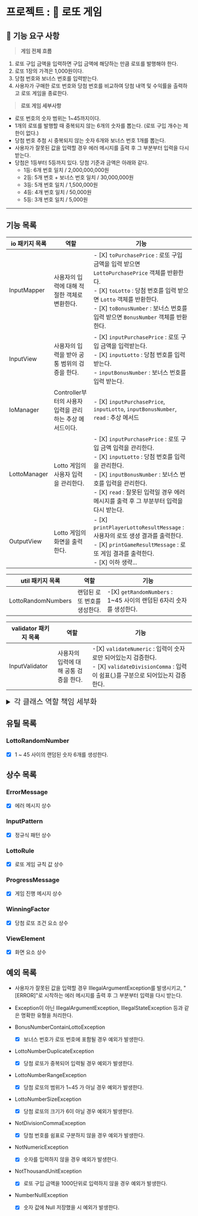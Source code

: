 # 프로젝트 : 🎲 로또 게임

## 🚀 기능 요구 사항

> **게임 전체 흐름**

1. 로또 구입 금액을 입력하면 구입 금액에 해당하는 만큼 로또를 발행해야 한다.
2. 로또 1장의 가격은 1,000원이다.
3. 당첨 번호와 보너스 번호를 입력받는다.
4. 사용자가 구매한 로또 번호와 당첨 번호를 비교하여 당첨 내역 및 수익률을 출력하고 로또 게임을 종료한다.

> **로또 게임 세부사항**

- 로또 번호의 숫자 범위는 1~45까지이다.
- 1개의 로또를 발행할 때 중복되지 않는 6개의 숫자를 뽑는다. (로또 구입 개수는 제한이 없다.)
- 당첨 번호 추첨 시 중복되지 않는 숫자 6개와 보너스 번호 1개를 뽑는다.
- 사용자가 잘못된 값을 입력할 경우 에러 메시지를 출력 후 그 부분부터 입력을 다시 받는다.
- 당첨은 1등부터 5등까지 있다. 당첨 기준과 금액은 아래와 같다.
    - 1등: 6개 번호 일치 / 2,000,000,000원
    - 2등: 5개 번호 + 보너스 번호 일치 / 30,000,000원
    - 3등: 5개 번호 일치 / 1,500,000원
    - 4등: 4개 번호 일치 / 50,000원
    - 5등: 3개 번호 일치 / 5,000원

<hr>

## 기능 목록

| io 패키지 목록    | 역할                                   | 기능                                                                                                                                                                                                       |
|--------------|--------------------------------------|----------------------------------------------------------------------------------------------------------------------------------------------------------------------------------------------------------|
| InputMapper  | 사용자의 입력에 대해 적절한 객체로 변환한다.            | - [X] `toPurchasePrice` : 로또 구입 금액을 입력 받으면 `LottoPurchasePrice` 객체를 반환한다.<br>- [X] `toLotto` :  당첨 번호를 입력 받으면 `Lotto` 객체를 반환한다.<br>- [X] `toBonusNumber` : 보너스 번호를 입력 받으면 `BonusNumber` 객체를 반환한다.        |
| InputView    | 사용자의 입력을 받아 공통 범위의 검증을 한다.           | - [X] `inputPurchasePrice` : 로또 구입 금액을 입력받는다. <br>- [X] `inputLotto` : 당첨 번호를 입력 받는다. <br>- `inputBonusNumber` : 보너스 번호를 입력 받는다.                                                                         |
| IoManager    | Controller부터의 사용자 입력을 관리하는 추상 메서드이다. | - [X] `inputPurchasePrice`, `inputLotto`, `inputBonusNumber`, `read` : 추상 메서드                                                                                                                            |
| LottoManager | Lotto 게임의 사용자 입력을 관리한다.              | - [X] `inputPurchasePrice` : 로또 구입 금액 입력을 관리한다. <br>- [X] `inputLotto` : 당첨 번호를 입력을 관리한다. <br>- [X] `inputBonusNumber` : 보너스 번호를 입력을 관리한다. <br>- [X] `read` : 잘못된 입력일 경우 에러 메시지를 출력 후 그 부분부터 입력을 다시 받는다. |
| OutputView   | Lotto 게임의 화면을 출력한다.                  | - [X] `printPlayerLottoResultMessage` : 사용자의 로또 생셩 결과를 출력한다. <br>- [X] `printGameResultMessage` : 로또 게임 결과를 출력한다. <br>- [X] 이하 생략...                                                                     |

| util 패키지 목록        | 역할               | 기능                                                   |
|--------------------|------------------|------------------------------------------------------|
| LottoRandomNumbers | 랜덤된 로또 번호를 생성한다. | -[X] `getRandomNumbers` : 1~45 사이의 랜덤된 6자리 숫자를 생성한다. |

| validator 패키지 목록 | 역할                     | 기능                                                                                                            |
|------------------|------------------------|---------------------------------------------------------------------------------------------------------------|
| InputValidator   | 사용자의 입력에 대해 공통 검증을 한다. | -[X] `validateNumeric` : 입력이 숫자로만 되어있는지 검증한다. <br>- [X] `validateDivisionComma` : 입력이 쉼표(,)를 구분으로 되어있는지 검증한다. |

<details>
	<summary style="font-size: 20px;">각 클래스 역할 책임 세부화</summary>
  	<div markdown="1"> 

### LottoController

- [x] 로또 게임을 시작한다.
    - [x] 로또를 구매한다.
    - [x] 당첨 로또를 입력한다.
    - [x] 당첨 통계 결과를 확인한다.

### BonusNumber

- [x] 보너스 번호를 저장한다.
    - [x] 당첨 로또 번호에 포함되어 있는지 검증한다.
    - [x] 로또 번호 범위(1~45)에 포함되어 있는지 검증한다.

### Lotto

- [x] 당첨 로또 번호를 저장한다.
    - [x] 로또 번호가 6개의 숫자인지 검증한다.
    - [x] 로또 번호 범위(1~45)에 포함되어 있는지 검증한다.
    - [x] 로또 번호를 중복하여 저장되는지 검증한다.

### LottoStatistics

- [x] 로또 당첨 내역에 따라 통계 계산한다.
    - [x] 총 당첨 금액을 계산한다.

### TotalRate

- [x] 수익률을 계산한다.

### Number

- [x] 로또의 번호를 저장한다.
    - [x] 번호가 NULL이라면 값을 가져올 수 없다.

### Numbers

- [x] 생성된 각 로또를 저장한다.
    - [x] 각 로또들은 오름차순으로 정렬한다.
    - [x] 당첨 로또 번호와 몇 개가 일치하는지 반환한다.
    - [x] 보너스 번호가 일치하는지 판별한다.

### PlayerLottoNumbers

- [x] 로또 구입 금액 만큼 생성된 로또들을 저장한다.
    - [x] 로또 구입 가격을 반환한다.

### PurchasePrice

- [x] 로또 구입 금액을 저장한다.
    - [x] 로또 구입 금액은 1000원 단위어야 한다.
    - [x] 로또 구입 개수를 반환한다.

### WinningLotto

- [x] 당첨 로또 + 보너스 번호로 구성된다.
    - [x] 당첨 로또를 반환한다.
    - [x] 보너스 번호를 반환한다.

### PlayerLottosFormatter

- [x] 생성된 로또들을 출력 형태에 맞게 전달해준다.

### GameResultFormatter

- [x] 로또 통계 내역을 출력 형태에 맞게 전달해준다.

### LottoFactory

- [x] 로또 게임 객체들의 의존성을 주입시켜준다.
    - [x] 싱글톤 패턴으로 LottoFactory 객체를 생성한다.

### LottoIoManager

- [x] 로또 구입 금액 입력 요청을 관리한다.
    - [x] 당첨 로또 번호 입력 요청을 관리한다.
    - [x] 보너스 번호 입력 요청을 관리한다.
    - [x] 사용자가 잘못된 값을 입력할 경우 그 부분부터 다시 입력한다.

### InputMapper

- [x] 로또 구입 금액을 입력 받으면 LottoPurchasePrice 객체를 반환한다.
    - [x] 당첨 번호를 입력 받으면 Lotto 객체를 반환한다.
    - [x] 보너스 번호를 입력 받으면 BonusNumber 객체를 반환한다.

### InputView

- [x] 로또 구입 금액을 입력한다.
    - [x] 구입 금액은 1,000원 단위다.
    - [x] 당첨 번호를 입력한다.
        - [x] 번호는 쉼표(,)를 기준으로 구분한다.
    - [x] 보너스 번호를 입력한다.
        - [x] 당첨 번호에 포함되지 않고 1 ~ 45 사이의 숫자이다.

### IoManager

- [x] 로또 게임 서비스 입력 메서드 추상화

### OutputView

- [x] 구입한 로또들을 형식에 맞게 출력한다.
    - [x] 싱글톤 패턴으로 적용

### InputValidator

- [x] 숫자를 입력했는지 검증한다.
    - [x] 쉼표를 기준으로 입력하였는지 검증한다.

        </div>

</details>

## 유틸 목록

### LottoRandomNumber

- [x] 1 ~ 45 사이의 랜덤된 숫자 6개를 생성한다.

## 상수 목록

### ErrorMessage

- [x] 에러 메시지 상수

### InputPattern

- [x] 정규식 패턴 상수

### LottoRule

- [x] 로또 게임 규칙 값 상수

### ProgressMessage

- [x] 게임 진행 메시지 상수

### WinningFactor

- [x] 당첨 로또 조건 요소 상수

### ViewElement

- [x] 화면 요소 상수

## 예외 목록

- 사용자가 잘못된 값을 입력할 경우 IllegalArgumentException를 발생시키고, "[ERROR]"로 시작하는 에러 메시지를 출력 후 그 부분부터 입력을 다시 받는다.
- Exception이 아닌 IllegalArgumentException, IllegalStateException 등과 같은 명확한 유형을 처리한다.

- BonusNumberContainLottoException
    - [x] 보너스 번호가 로또 번호에 포함될 경우 예외가 발생한다.
- LottoNumberDuplicateException
    - [x] 당첨 로또가 중복되어 입력될 경우 예외가 발생한다.
- LottoNumberRangeException
    - [x] 당첨 로또의 범위가 1~45 가 아닐 경우 예외가 발생한다.
- LottoNumberSizeException
    - [x] 당첨 로또의 크기가 6이 아닐 경우 예외가 발생한다.
- NotDivisionCommaException
    - [x] 당첨 번호를 쉼표로 구분하지 않을 경우 예외가 발생한다.
- NotNumericException
    - [x] 숫자를 입력하지 않을 경우 예외가 발생한다.
- NotThousandUnitException
    - [x] 로또 구입 금액을 1000단위로 입력하지 않을 경우 예외가 발생한다.
- NumberNullException
    - [x] 숫자 값에 Null 저장했을 시 예외가 발생한다.